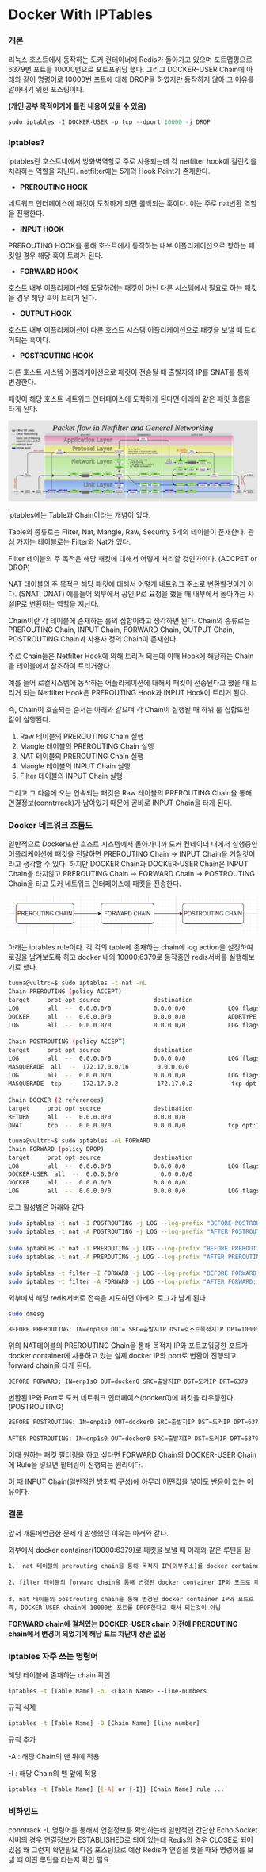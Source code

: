 # Docker With IPTables

### 개론

리눅스 호스트에서 동작하는 도커 컨테이너에 Redis가 돌아가고 있으며 포트맵핑으로 6379번 포트를 10000번으로 포트포워딩 했다. 그리고 DOCKER-USER Chain에 아래와 같이 명령어로 10000번 포트에 대해 DROP을 하였지만 동작하지 않아 그 이유를 알아내기 위한 포스팅이다. 

**(개인 공부 목적이기에 틀린 내용이 있을 수 있음)**

```jsx
sudo iptables -I DOCKER-USER -p tcp --dport 10000 -j DROP
```

### Iptables?

iptables란 호스트내에서 방화벽역할로 주로 사용되는데 각 netfilter hook에 걸린것을 처리하는 역할을 지닌다.  netfilter에는 5개의 Hook Point가 존재한다. 

- **PREROUTING HOOK**

네트워크 인터페이스에 패킷이 도착하게 되면 콜백되는 훅이다. 이는 주로 nat변환 역할을 진행한다. 

- **INPUT HOOK**

PREROUTING HOOK을 통해 호스트에서 동작하는 내부 어플리케이션으로 향하는 패킷일 경우 해당 훅이 트리거 된다. 

- **FORWARD HOOK**

호스트 내부 어플리케이션에 도달하려는 패킷이 아닌 다른 시스템에서 필요로 하는 패킷을 경우 해당 훅이 트리거 된다. 

- **OUTPUT HOOK**

호스트 내부 어플리케이션이 다른 호스트 시스템 어플리케이션으로 패킷을 보낼 때 트리거되는 훅이다. 

- **POSTROUTING HOOK**

다른 호스트 시스템 어플리케이션으로 패킷이 전송될 때 출발지의 IP를 SNAT를 통해 변경한다. 

패킷이 해당 호스트 네트워크 인터페이스에 도착하게 된다면 아래와 같은 패킷 흐름을 타게 된다. 

![Untitled](docker_iptables_principle_image/Untitled.png)

iptables에는 Table과 Chain이라는 개념이 있다. 

Table의 종류로는 FIlter, Nat, Mangle, Raw, Security 5개의 테이블이 존재한다. 관심 가지는 테이블로는 Filter와 Nat가 있다. 

Filter 테이블의 주 목적은 해당 패킷에 대해서 어떻게 처리할 것인가이다. (ACCPET or DROP) 

NAT 테이블의 주 목적은 해당 패킷에 대해서 어떻게 네트워크 주소로 변환할것이가 이다. (SNAT, DNAT) 예를들어 외부에서 공인IP로 요청을 했을 때 내부에서 돌아가는 사설IP로 변환하는 역할을 지닌다. 

Chain이란 각 테이블에 존재하는 룰의 집합이라고 생각하면 된다. Chain의 종류로는 PREROUTING Chain, INPUT Chain, FORWARD Chain, OUTPUT Chain, POSTROUTING Chain과 사용자 정의 Chain이 존재한다. 

주로 Chain들은 Netfilter Hook에 의해 트리거 되는데 이때 Hook에 해당하는 Chain을 테이블에서 참조하여 트리거한다. 

예를 들어 로컬시스템에 동작하는 어플리케이션에 대해서 패킷이 전송된다고 했을 때 트리거 되는 Netfilter Hook은 PREROUTING Hook과 INPUT Hook이 트리거 된다. 

즉, Chain이 호출되는 순서는 아래와 같으며 각 Chain이 실행될 때 하위 룰 집합또한 같이 실행된다. 

1. Raw 테이블의 PREROUTING Chain 실행
2. Mangle 테이블의 PREROUTING Chain 실행
3. NAT 테이블의 PREROUTING Chain 실행 
4. Mangle 테이블의 INPUT Chain 실행 
5. Filter 테이블의 INPUT Chain 실행 

그리고 그 다음에 오는 연속되는 패킷은 Raw 테이블의 PREROUTING Chain을 통해 연결정보(conntrrack)가 남아있기 때문에 곧바로 INPUT Chain을 타게 된다. 

### Docker 네트워크 흐름도

일반적으로 Docker또한 호스트 시스템에서 돌아가니까 도커 컨테이너 내에서 실행중인 어플리케이션에 패킷을 전달하면 PREROUTING Chain → INPUT Chain을 거칠것이라고 생각할 수 있다. 하지만 DOCKER Chain과 DOCKER-USER Chain은 INPUT Chain을 타지않고 PREROUTING Chain →  FORWARD Chain → POSTROUTING Chain을 타고 도커 네트워크 인터페이스에 패킷을 전송한다. 

![Untitled](docker_iptables_principle_image/Untitled%201.png)

아래는 iptables rule이다.  각 각의 table에 존재하는 chain에 log action을 설정하여 로깅을 남겨보도록 하고 docker 내의 10000:6379로 동작중인 redis서버를 실행해보기로 했다. 

```bash
tuuna@vultr:~$ sudo iptables -t nat -nL
Chain PREROUTING (policy ACCEPT)
target     prot opt source               destination
LOG        all  --  0.0.0.0/0            0.0.0.0/0            LOG flags 0 level 4 prefix "BEFORE PREROUTING: "
DOCKER     all  --  0.0.0.0/0            0.0.0.0/0            ADDRTYPE match dst-type LOCAL
LOG        all  --  0.0.0.0/0            0.0.0.0/0            LOG flags 0 level 4 prefix "AFTER PREROUTING: "

Chain POSTROUTING (policy ACCEPT)
target     prot opt source               destination
LOG        all  --  0.0.0.0/0            0.0.0.0/0            LOG flags 0 level 4 prefix "BEFORE POSTROUTING: "
MASQUERADE  all  --  172.17.0.0/16        0.0.0.0/0
LOG        all  --  0.0.0.0/0            0.0.0.0/0            LOG flags 0 level 4 prefix "AFTER POSTROUTING: "
MASQUERADE  tcp  --  172.17.0.2           172.17.0.2           tcp dpt:6379

Chain DOCKER (2 references)
target     prot opt source               destination
RETURN     all  --  0.0.0.0/0            0.0.0.0/0
DNAT       tcp  --  0.0.0.0/0            0.0.0.0/0            tcp dpt:10000 to:172.17.0.2:6379
```

```bash
tuuna@vultr:~$ sudo iptables -nL FORWARD
Chain FORWARD (policy DROP)
target     prot opt source               destination
LOG        all  --  0.0.0.0/0            0.0.0.0/0            LOG flags 0 level 4 prefix "BEFORE FORWARD: "
DOCKER-USER  all  --  0.0.0.0/0            0.0.0.0/0
DOCKER     all  --  0.0.0.0/0            0.0.0.0/0
LOG        all  --  0.0.0.0/0            0.0.0.0/0            LOG flags 0 level 4 prefix "AFTER FORWARD: "
```

로그 활성법은 아래와 같다 

```bash
sudo iptables -t nat -I POSTROUTING -j LOG --log-prefix "BEFORE POSTROUTING: " --log-level 4
sudo iptables -t nat -A POSTROUTING -j LOG --log-prefix "AFTER POSTROUTING: " --log-level 4

sudo iptables -t nat -I PREROUTING -j LOG --log-prefix "BEFORE PREROUTING: " --log-level 4
sudo iptables -t nat -A PREROUTING -j LOG --log-prefix "AFTER PREROUTING: " --log-level 4

sudo iptables -t filter -I FORWARD -j LOG --log-prefix "BEFORE FORWARD: " --log-level 4
sudo iptables -t filter -A FORWARD -j LOG --log-prefix "AFTER FORWARD: " --log-level 4
```

외부에서 해당 redis서버로 접속을 시도하면 아래의 로그가 남게 된다.

```bash
sudo dmesg
```

```bash
BEFORE PREROUTING: IN=enp1s0 OUT= SRC=출발지IP DST=호스트목적지IP DPT=10000
```

위의 NAT테이블의 PREROUTING Chain을 통해 목적지 IP와 포트포워딩한 포트가 docker container에 사용하고 있는 실제 docker IP와 port로 변환이 진행되고 forward chain을 타게 된다. 

```bash
BEFORE FORWARD: IN=enp1s0 OUT=docker0 SRC=출발지IP DST=도커IP DPT=6379
```

변환된 IP와 Port로 도커 네트워크 인터페이스(docker0)에 패킷을 라우팅한다. (POSTROUTING) 

```bash
BEFORE POSTROUTING: IN=enp1s0 OUT=docker0 SRC=출발지IP DST=도커IP DPT=6379

AFTER POSTROUTING: IN=enp1s0 OUT=docker0 SRC=출발지IP DST=도커IP DPT=6379 
```

이때 원하는 패킷 필터링을 하고 싶다면 FORWARD Chain의 DOCKER-USER Chain에 Rule을 넣으면 필터링이 진행되는 원리이다. 

이 때 INPUT Chain(일반적인 방화벽 구성)에 아무리 어떤값을 넣어도 반응이 없는 이유이다. 

### 결론

앞서 개론에언급한 문제가 발생했던 이유는 아래와 같다. 

외부에서 docker container(10000:6379)로 패킷을 보낼 때 아래와 같은 루틴을 탐

```bash
1.  nat 테이블의 prerouting chain을 통해 목적지 IP(외부주소)를 docker container IP로 수정 및 포트번호도 10000에서 6379로 변경

2. filter 테이블의 forward chain을 통해 변경된 docker container IP와 포트로 패킷 포워딩

3. nat 테이블의 postrouting chain을 통해 변경된 docker container IP와 포트로 docker network interface로 패킷 전송.
즉, DOCKER-USER chain에 10000번 포트를 DROP한다고 해서 되는것이 아님 
```

**FORWARD chain에 걸쳐있는 DOCKER-USER chain 이전에 PREROUTING chain에서 변경이 되었기에 해당 포트 차단이 상관 없음**

### Iptables 자주 쓰는 명령어

해당 테이블에 존재하는 chain 확인

```bash
iptables -t [Table Name] -nL <Chain Name> --line-numbers
```

규칙 삭제 

```bash
iptables -t [Table Name] -D [Chain Name] [line number]
```

규칙 추가 

-A : 해당 Chain의 맨 뒤에 적용

-I : 해당 Chain의 맨 앞에 적용

```bash
iptables -t [Table Name] {[-A] or {-I}} [Chain Name] rule ...
```

### 비하인드

conntrack -L 명령어를  통해서 연결정보를 확인하는데 일반적인 간단한 Echo Socket 서버의 경우 연결정보가 ESTABLISHED로 되어 있는데 Redis의 경우 CLOSE로 되어 있음 왜 그런지 확인필요 다음 포스팅으로 예상 Redis가 연결을 맺을 때와 명령어를 보낼 떄 어떤 루틴을 타는지 확인 필요